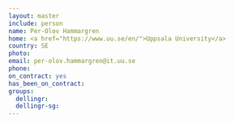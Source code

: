 ```yaml
---
layout: master
include: person
name: Per-Olov Hammargren
home: <a href="https://www.uu.se/en/">Uppsala University</a>
country: SE
photo:
email: per-olov.hammargren@it.uu.se
phone:
on_contract: yes
has_been_on_contract:
groups:
  dellingr:
  dellingr-sg:
---
```

